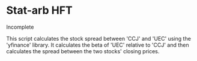 
# Stat-arb HFT

Incomplete

This script calculates the stock spread between 'CCJ' and 'UEC' using the 'yfinance' library. It calculates the beta of 'UEC' relative to 'CCJ' and then calculates the spread between the two stocks' closing prices.